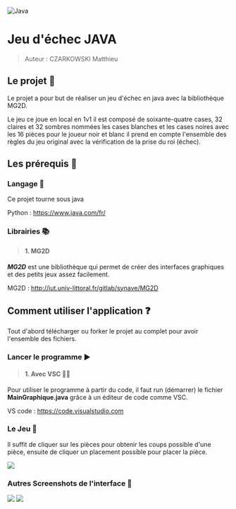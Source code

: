 ![Java](https://img.shields.io/badge/java-%23ED8B00.svg?style=for-the-badge&logo=java&logoColor=white)
# **Jeu d'échec JAVA**

> Auteur : CZARKOWSKI Matthieu


## **Le projet 📢**

Le projet a pour but de réaliser un jeu d'échec en java avec la bibliothèque MG2D.

Le jeu ce joue en local en 1v1 il est composé de soixante-quatre cases, 32 claires et 32 sombres nommées les cases blanches et les cases noires avec les 16 pièces pour le joueur noir et blanc
il prend en compte l'ensemble des règles du jeu original avec la vérification de la prise du roi (échec).
## **Les prérequis 📍**

### Langage 📙

Ce projet tourne sous java

Python : https://www.java.com/fr/

### Librairies 📚

> #### 1. MG2D 

**_MG2D_** est une bibliothèque qui permet de créer des interfaces graphiques et des petits jeux assez facilement.

MG2D : http://iut.univ-littoral.fr/gitlab/synave/MG2D

## **Comment utiliser l'application ❓**

Tout d'abord télécharger ou forker le projet au complet pour avoir l'ensemble des fichiers.

### Lancer le programme ▶️

> #### 1. Avec VSC 👨‍💻

Pour utiliser le programme à partir du code, il faut run (démarrer) le fichier **MainGraphique.java** grâce à un éditeur de code comme VSC.

VS code : https://code.visualstudio.com


### Le Jeu 🎲

Il suffit de cliquer sur les pièces pour obtenir les coups possible d'une pièce, ensuite de cliquer un placement possible pour placer la pièce.

<img src="./img/2.JPG">

### Autres Screenshots de l'interface 📸

<img src="./img/1.JPG">

<img src="./img/3.JPG">

